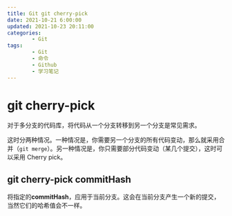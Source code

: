 ```yaml
---
title: Git git cherry-pick
date: 2021-10-21 6:00:00
updated: 2021-10-23 20:11:00
categories:
        - Git
tags:
        - Git
        - 命令
        - Github
        - 学习笔记
---
```

# git cherry-pick

对于多分支的代码库，将代码从一个分支转移到另一个分支是常见需求。

这时分两种情况。一种情况是，你需要另一个分支的所有代码变动，那么就采用合并（`git merge`）。另一种情况是，你只需要部分代码变动（某几个提交），这时可以采用 Cherry pick。

## git cherry-pick commitHash

将指定的**commitHash**，应用于当前分支。这会在当前分支产生一个新的提交，当然它们的哈希值会不一样。

